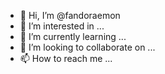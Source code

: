 - 👋 Hi, I’m @fandoraemon
- 👀 I’m interested in ...
- 🌱 I’m currently learning ...
- 💞️ I’m looking to collaborate on ...
- 📫 How to reach me ...

<!---
fandoraemon/fandoraemon is a ✨ special ✨ repository because its `README.md` (this file) appears on your GitHub profile.
You can click the Preview link to take a look at your changes.
--->
